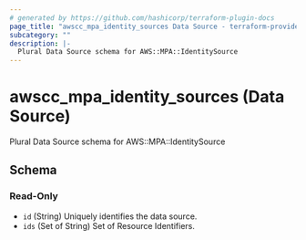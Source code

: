```yaml
---
# generated by https://github.com/hashicorp/terraform-plugin-docs
page_title: "awscc_mpa_identity_sources Data Source - terraform-provider-awscc"
subcategory: ""
description: |-
  Plural Data Source schema for AWS::MPA::IdentitySource
---
```


# awscc_mpa_identity_sources (Data Source)

Plural Data Source schema for AWS::MPA::IdentitySource



<!-- schema generated by tfplugindocs -->
## Schema

### Read-Only

- `id` (String) Uniquely identifies the data source.
- `ids` (Set of String) Set of Resource Identifiers.
